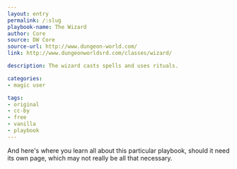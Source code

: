 ```yaml
---
layout: entry
permalink: /:slug
playbook-name: The Wizard
author: Core
source: DW Core
source-url: http://www.dungeon-world.com/
link: http://www.dungeonworldsrd.com/classes/wizard/

description: The wizard casts spells and uses rituals.

categories:
- magic user

tags:
- original
- cc-by
- free
- vanilla
- playbook
---
```


And here's where you learn all about this particular playbook, should it need its own page, which may not really be all that necessary.
